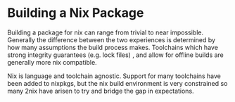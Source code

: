 # Building a Nix Package

Building a package for nix can range from trivial to near impossible.
Generally the difference between the two experiences is
determined by how many assumptions the build process makes.
Toolchains which have strong integrity guarantees (e.g. lock files)
, and allow for offline builds are generally more nix compatible.

Nix is language and toolchain agnostic. Support for many
toolchains have been added to nixpkgs, but the nix build
environment is very constrained so many <toolchain>2nix have
arisen to try and bridge the gap in expectations.
